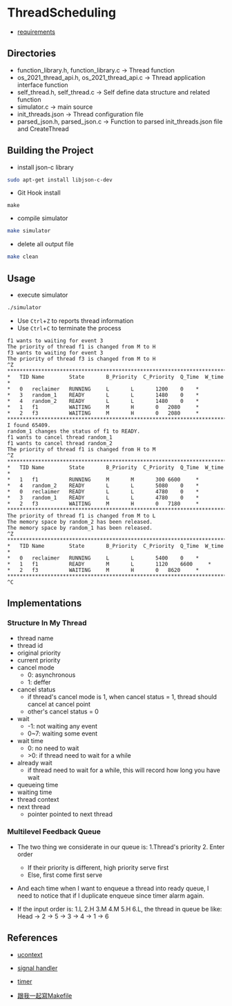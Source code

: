 # ThreadScheduling

* [requirements](https://docs.google.com/presentation/d/1UFuPUwd17Hogh5Vp8GZbnrLRAddGvC1j/edit#slide=id.p3)

## Directories

- function_library.h, function_library.c -> Thread function
- os_2021_thread_api.h, os_2021_thread_api.c -> Thread application interface function
- self_thread.h, self_thread.c -> Self define data structure and related function
- simulator.c -> main source
- init_threads.json -> Thread configuration file
- parsed_json.h, parsed_json.c -> Function to parsed init_threads.json file and CreateThread

## Building the Project

- install json-c library

```bash
sudo apt-get install libjson-c-dev
```

- Git Hook install

```
make
```

- compile simulator

```bash
make simulator
```

- delete all output file

```bash
make clean
```

## Usage

- execute simulator

```bash
./simulator
```

- Use `Ctrl`+`Z` to reports thread information 
- Use `Ctrl`+`C` to terminate the process

```
f1 wants to waiting for event 3
The priority of thread f1 is changed from M to H
f3 wants to waiting for event 3
The priority of thread f3 is changed from M to H
^Z
**************************************************************************************************
*	TID	Name		State		B_Priority	C_Priority	Q_Time	W_time	 *
*	0	reclaimer 	RUNNING		L		L		1200	0	 *
*	3	random_1  	READY		L		L		1480	0	 *
*	4	random_2  	READY		L		L		1480	0	 *
*	1	f1        	WAITING		M		H		0	2080	 *
*	2	f3        	WAITING		M		H		0	2080	 *
**************************************************************************************************
I found 65409.
random_1 changes the status of f1 to READY.
f1 wants to cancel thread random_1
f1 wants to cancel thread random_2
The priority of thread f1 is changed from H to M
^Z
**************************************************************************************************
*	TID	Name		State		B_Priority	C_Priority	Q_Time	W_time	 *
*	1	f1        	RUNNING		M		M		300	6600	 *
*	4	random_2  	READY		L		L		5080	0	 *
*	0	reclaimer 	READY		L		L		4780	0	 *
*	3	random_1  	READY		L		L		4780	0	 *
*	2	f3        	WAITING		M		H		0	7180	 *
**************************************************************************************************
The priority of thread f1 is changed from M to L
The memory space by random_2 has been released.
The memory space by random_1 has been released.
^Z
**************************************************************************************************
*	TID	Name		State		B_Priority	C_Priority	Q_Time	W_time	 *
*	0	reclaimer 	RUNNING		L		L		5400	0	 *
*	1	f1        	READY		M		L		1120	6600	 *
*	2	f3        	WAITING		M		H		0	8620	 *
**************************************************************************************************
^C
```


## Implementations

### Structure In My Thread

- thread name
- thread id
- original priority
- current priority
- cancel mode
  - 0: asynchronous
  - 1: deffer
- cancel status
  - if thread's cancel mode is 1, when cancel status = 1, thread should cancel at cancel point
  - other's cancel status = 0
- wait
  - -1: not waiting any event
  - 0~7: waiting some event
- wait time
  - 0: no need to wait
  - \>0: if thread need to wait for a while
- already wait
  - if thread need to wait for a while, this will record how long you have wait
- queueing time
- waiting time
- thread context
- next thread
  - pointer pointed to next thread


### Multilevel Feedback Queue

- The two thing we considerate in our queue is: 1.Thread's priority 2. Enter order  
  - If their priority is different, high priority serve first
  - Else, first come first serve
- And each time when I want to enqueue a thread into ready queue, I need to notice that if I duplicate enqueue since timer alarm again.

- If the input order is: 1.L 2.H 3.M 4.M 5.H 6.L, the thread in queue be like:   
Head -> 2 -> 5 -> 3 -> 4 -> 1 -> 6  

## References

- [ucontext](https://pubs.opengroup.org/onlinepubs/7908799/xsh/ucontext.h.html)

- [signal handler](https://calvinkam.github.io/csci3150-Fall17-lab-pipes-signal/custom-signal-handler.html)

- [timer](https://www.ibm.com/docs/en/i/7.3?topic=ssw_ibm_i_73/apis/setitime.htm)

- [跟我一起寫Makefile](https://seisman.github.io/how-to-write-makefile/index.html)
